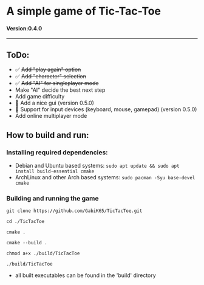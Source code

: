 # A simple game of Tic-Tac-Toe 
#### Version:0.4.0

---
## ToDo:
- ✅ ~~Add "play again" option~~ 
- ✅ ~~Add "character" selection~~
- ✅ ~~Add "AI" for singleplayer mode~~
- Make "AI" decide the best next step
- Add game difficulty
- 🚧 Add a nice gui (version 0.5.0)
- 🚧 Support for input devices (keyboard, mouse, gamepad) (version 0.5.0)
- Add online multiplayer mode

## How to build and run:

### Installing required dependencies:
- Debian and Ubuntu based systems:
```sudo apt update && sudo apt install build-essential cmake``` 
- ArchLinux and other Arch based systems:
```sudo pacman -Syu base-devel cmake```

### Building and running the game
```
git clone https://github.com/GabiK65/TicTacToe.git

cd ./TicTacToe

cmake .

cmake --build .

chmod a+x ./build/TicTacToe

./build/TicTacToe
```

- all built executables can be found in the 'build' directory 